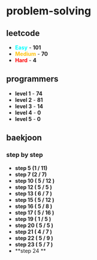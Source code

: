 # problem-solving

## leetcode

- <span style="color :  #00ffff">**Easy**</span> - **101**
- <span style="color :  #ffc20e">**Medium**</span> - **70**
- <span style="color :  red">**Hard**</span> - **4**

## programmers

- **level 1** - **74**
- **level 2** - **81**
- **level 3** - **14**
- **level 4** - **0**
- **level 5** - **0**

## baekjoon

### step by step

- **step 5 (1 / 11)**
- **step 7 (2 / 7)**
- **step 10 ( 5 / 12 )**
- **step 12 ( 5 / 5 )**
- **step 13 ( 6 / 7 )**
- **step 15 ( 5 / 12 )**
- **step 16 ( 5 / 8 )**
- **step 17 ( 5 / 16 )**
- **step 19 ( 1 / 5 )**
- **step 20 ( 5 / 5 )**
- **step 21 ( 4 / 7 )**
- **step 22 ( 5 / 9 )**
- **step 23 ( 5 / 7 )**
- **step 24 **
